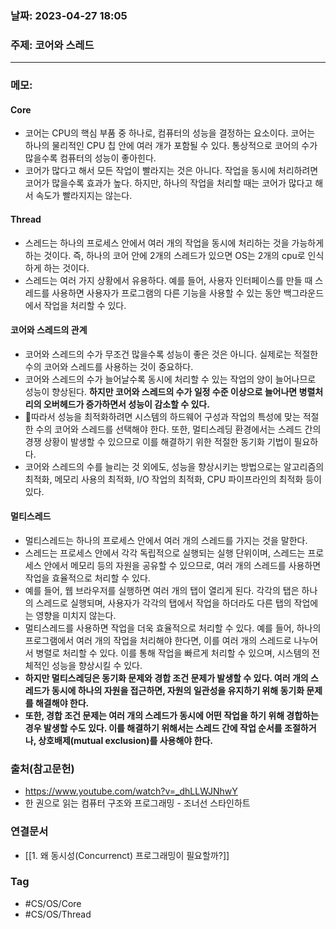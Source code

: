 ### 날짜: 2023-04-27 18:05

### 주제: 코어와 스레드
---
### 메모: 
#### Core
- 코어는 CPU의 핵심 부품 중 하나로, 컴퓨터의 성능을 결정하는 요소이다. 코어는 하나의 물리적인 CPU 칩 안에 여러 개가 포함될 수 있다. 통상적으로 코어의 수가 많을수록 컴퓨터의 성능이 좋아힌다. 
- 코어가 많다고 해서 모든 작업이 빨라지는 것은 아니다. 작업을 동시에 처리하려면 코어가 많을수록 효과가 높다. 하지만, 하나의 작업을 처리할 때는 코어가 많다고 해서 속도가 빨라지지는 않는다. 
#### Thread
- 스레드는 하나의 프로세스 안에서 여러 개의 작업을 동시에 처리하는 것을 가능하게 하는 것이다. 즉, 하나의 코어 안에 2개의 스레드가 있으면 OS는 2개의 cpu로 인식하게 하는 것이다. 
- 스레드는 여러 가지 상황에서 유용하다. 예를 들어, 사용자 인터페이스를 만들 때 스레드를 사용하면 사용자가 프로그램의 다른 기능을 사용할 수 있는 동안 백그라운드에서 작업을 처리할 수 있다. 
#### 코어와 스레드의 관계
- 코어와 스레드의 수가 무조건 많을수록 성능이 좋은 것은 아니다. 실제로는 적절한 수의 코어와 스레드를 사용하는 것이 중요하다. 
- 코어와 스레드의 수가 늘어날수록 동시에 처리할 수 있는 작업의 양이 늘어나므로 성능이 향상된다. **하지만 코어와 스레드의 수가 일정 수준 이상으로 늘어나면 병렬처리의 오버헤드가 증가하면서 성능이 감소할 수 있다.** 
- 따라서 성능을 최적화하려면 시스템의 하드웨어 구성과 작업의 특성에 맞는 적절한 수의 코어와 스레드를 선택해야 한다. 또한, 멀티스레딩 환경에서는 스레드 간의 경쟁 상황이 발생할 수 있으므로 이를 해결하기 위한 적절한 동기화 기법이 필요하다. 
- 코어와 스레드의 수를 늘리는 것 외에도, 성능을 향상시키는 방법으로는 알고리즘의 최적화, 메모리 사용의 최적화, I/O 작업의 최적화, CPU 파이프라인의 최적화 등이 있다. 
#### 멀티스레드 
- 멀티스레드는 하나의 프로세스 안에서 여러 개의 스레드를 가지는 것을 말한다. 
- 스레드는 프로세스 안에서 각각 독립적으로 실행되는 실행 단위이며, 스레드는 프로세스 안에서 메모리 등의 자원을 공유할 수 있으므로, 여러 개의 스레드를 사용하면 작업을 효율적으로 처리할 수 있다. 
- 예를 들어, 웹 브라우저를 실행하면 여러 개의 탭이 열리게 된다. 각각의 탭은 하나의 스레드로 실행되며, 사용자가 각각의 탭에서 작업을 하더라도 다른 탭의 작업에는 영향을 미치지 않는다. 
- 멀티스레드를 사용하면 작업을 더욱 효율적으로 처리할 수 있다. 예를 들어, 하나의 프로그램에서 여러 개의 작업을 처리해야 한다면, 이를 여러 개의 스레드로 나누어서 병렬로 처리할 수 있다. 이를 통해 작업을 빠르게 처리할 수 있으며, 시스템의 전체적인 성능을 향상시킬 수 있다.
- **하지만 멀티스레딩은 동기화 문제와 경합 조건 문제가 발생할 수 있다. 여러 개의 스레드가 동시에 하나의 자원을 접근하면, 자원의 일관성을 유지하기 위해 동기화 문제를 해결해야 한다.**
- **또한, 경합 조건 문제는 여러 개의 스레드가 동시에 어떤 작업을 하기 위해 경합하는 경우 발생할 수도 있다. 이를 해결하기 위해서는 스레드 간에 작업 순서를 조절하거나, 상호배제(mutual exclusion)를 사용해야 한다.**
### 출처(참고문헌) 
- https://www.youtube.com/watch?v=_dhLLWJNhwY
- 한 권으로 읽는 컴퓨터 구조와 프로그래밍 - 조너선 스타인하트

### 연결문서 
- [[1. 왜 동시성(Concurrenct) 프로그래밍이 필요할까?]]

### Tag
- #CS/OS/Core
- #CS/OS/Thread